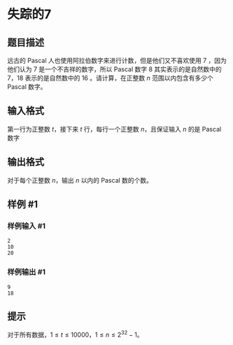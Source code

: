 # 失踪的7

## 题目描述

远古的 Pascal 人也使用阿拉伯数字来进行计数，但是他们又不喜欢使用 $7$ ，因为他们认为 $7$ 是一个不吉祥的数字，所以 Pascal 数字 $8$ 其实表示的是自然数中的 $7$，$18$ 表示的是自然数中的 $16$ 。请计算，在正整数 $n$ 范围以内包含有多少个 Pascal 数字。


## 输入格式

第一行为正整数 $t$，接下来 $t$ 行，每行一个正整数 $n$，且保证输入 $n$ 的是 Pascal 数字



## 输出格式

对于每个正整数 $n$，输出 $n$ 以内的 Pascal 数的个数。


## 样例 #1

### 样例输入 #1
```
2
10
20
```

### 样例输出 #1

```
9
18
```

## 提示

对于所有数据，$1 \leq t \leq 10000$，$1 \leq n \leq 2^{32}-1$。
